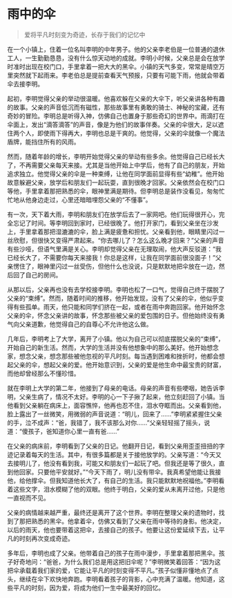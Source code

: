 # 雨中的伞
> 爱将平凡时刻变为奇迹，长存于我们的记忆中

在一个小镇上，住着一位名叫李明的中年男子。他的父亲李老伯是一位普通的退休工人，一生勤勤恳恳，没有什么惊天动地的成就。李明小时候，父亲总是会在放学时准时出现在校门口，手里拿着一把大大的黑伞。小镇的天气多变，常常是晴空万里突然就下起雨来。李老伯总是提前查看天气预报，只要有可能下雨，他就会带着伞去接李明。

起初，李明觉得父亲的举动很温暖。他喜欢躲在父亲的大伞下，听父亲讲各种有趣的故事。父亲的声音低沉而有磁性，那些故事里有勇敢的骑士、神秘的宝藏，还有奇妙的冒险。李明总是听得入神，仿佛自己也置身于那些奇幻的世界中。雨滴打在伞面上，发出“滴答滴答”的声音，像是为他们的故事伴奏。父亲的伞很大，足以遮住两个人，即使雨下得再大，李明也总是干爽的。他觉得，父亲的伞就像一个魔法盾牌，能挡住所有的风雨。

然而，随着年龄的增长，李明开始觉得父亲的举动有些多余。他觉得自己已经长大了，不再需要父亲每天来接。尤其是当他开始上中学后，他有了自己的朋友，开始追求独立。他觉得父亲的伞是一种束缚，让他在同学面前显得有些“幼稚”。他开始故意躲避父亲，放学后和朋友们一起玩耍，直到很晚才回家。父亲依然会在校门口等他，手里拿着那把熟悉的伞，眼神里满是期待。但李明总是装作没看见，匆匆忙忙地从他身边走过，心里还暗暗埋怨父亲的“不懂事”。

有一次，天下着大雨，李明和朋友们在放学后去了一家网吧。他们玩得很开心，完全忘记了时间。等李明回到家时，已经很晚了。他打开家门，看到父亲坐在沙发上，手里拿着那把湿漉漉的伞，脸上满是疲惫和担忧。父亲看到他，眼睛里闪过一丝欣慰，但很快又变得严肃起来。“你去哪儿了？怎么这么晚才回来？”父亲的声音有些沙哑，但语气里满是关心。李明却觉得父亲在无理取闹，他大声反驳道：“我已经长大了，不需要你每天来接我！你总是这样，让我在同学面前很没面子！”父亲愣住了，眼神里闪过一丝受伤，但他什么也没说，只是默默地把伞放在一边，然后回了自己的房间。

从那以后，父亲再也没有去学校接李明。李明也松了一口气，觉得自己终于摆脱了父亲的“束缚”。然而，随着时间的推移，他开始发现，没有了父亲的伞，他似乎变得有些孤单。雨天，他只能和同学们挤在一起，或者在雨中奔跑回家。他开始怀念父亲的伞，怀念父亲讲的故事，怀念那些被父亲的爱包围的日子。但他始终没有勇气向父亲道歉，他觉得自己的自尊心不允许他这么做。

几年后，李明考上了大学，离开了小镇。他以为自己可以彻底摆脱父亲的“束缚”，开始自己的新生活。然而，大学的生活并没有他想象中的那么美好。他开始想念家，想念父亲，想念那些被他忽视的平凡时刻。每当遇到困难和挫折时，他都会想起父亲的伞，想起父亲的爱。他开始意识到，父亲的爱是他生命中最宝贵的财富，而他却曾经那么不懂珍惜。

就在李明上大学的第二年，他接到了母亲的电话。母亲的声音有些哽咽，她告诉李明，父亲生病了，情况不太好。李明的心一下子揪了起来，他立刻赶回了小镇。当他看到父亲躺在病床上，面容憔悴，他再也忍不住，泪水夺眶而出。父亲看到他，脸上露出了一丝微笑，用微弱的声音说道：“明儿，回来了……”李明紧紧握住父亲的手，泣不成声：“爸，我错了，我不该那么对你……”父亲轻轻摇了摇头，说道：“傻孩子，爸知道你心里一直有爸……”

在父亲的病床前，李明看到了父亲的日记。他翻开日记，看到父亲用歪歪扭扭的字迹记录着每天的生活。其中，有很多篇都是关于接他放学的。父亲写道：“今天又去接明儿了，他没有看到我，可能又和朋友们一起玩了吧。但我还是等了很久，直到他回家。只要他平安就好。”“今天下雨了，明儿没有带伞。我真希望他能让我接他，给他撑伞。但我知道他长大了，有自己的生活。我只能默默地祝福他。”李明看着这些文字，泪水模糊了他的双眼。他终于明白，父亲的爱从未离开过他，只是他一直视而不见。

父亲的病情越来越严重，最终还是离开了这个世界。李明在整理父亲的遗物时，找到了那把熟悉的黑伞。他拿着伞，仿佛又看到了父亲在雨中等待的身影。他决定，以后的雨天，他也要带着这把伞，去接自己的孩子。他要让这份爱延续下去，让平凡的时刻再次变成奇迹。

多年后，李明也成了父亲。他带着自己的孩子在雨中漫步，手里拿着那把黑伞。孩子好奇地问：“爸爸，为什么我们总是用这把旧伞呢？”李明微笑着回答：“因为这把伞承载着我们家的爱，它能让平凡的时刻变得不平凡。”孩子似懂非懂地点了点头，继续在伞下欢快地奔跑。李明看着孩子的背影，心中充满了温暖。他知道，这些平凡的时刻，因为爱，将成为他们一生中最美好的回忆。